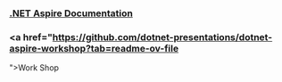 ### <a href="https://learn.microsoft.com/en-us/dotnet/aspire/">.NET Aspire Documentation</a>

### <a href="https://github.com/dotnet-presentations/dotnet-aspire-workshop?tab=readme-ov-file
">Work Shop</a>
